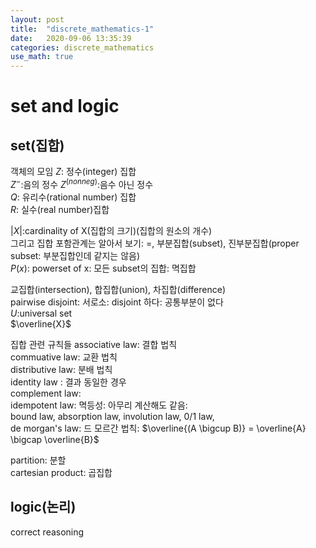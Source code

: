 ```yaml
---
layout: post
title:  "discrete_mathematics-1"
date:   2020-09-06 13:35:39
categories: discrete_mathematics
use_math: true
---
```

# set and logic

## set(집합)
객체의 모임
$Z$: 정수(integer) 집합   
$Z^-$:음의 정수  $Z^(nonneg)$:음수 아닌 정수   
$Q$: 유리수(rational number) 집합   
$R$: 실수(real number)집합   

$|X|$:cardinality of X(집합의 크기)(집합의 원소의 개수)   
그리고 집합 포함관계는 알아서 보기: =, 부분집합(subset), 진부분집합(proper subset: 부분집합인데 같지는 않음)   
$P(x)$: powerset of x: 모든 subset의 집합: 멱집합   

교집합(intersection), 합집합(union), 차집합(difference)   
pairwise disjoint: 서로소: disjoint 하다: 공통부분이 없다   
$U$:universal set   
$\overline{X}$   

집합 관련 규칙들
associative law: 결합 법칙   
commuative law: 교환 법칙   
distributive law: 분배 법칙   
identity law : 결과 동일한 경우   
complement law:    
idempotent law: 멱등성: 아무리 계산해도 같음:   
bound law, absorption law, involution law, 0/1 law,    
de morgan's law: 드 모르간 법칙: $\overline{(A \bigcup B)} = \overline{A} \bigcap \overline{B}$   

partition: 분할    
cartesian product: 곱집합   

## logic(논리)   
correct reasoning   
